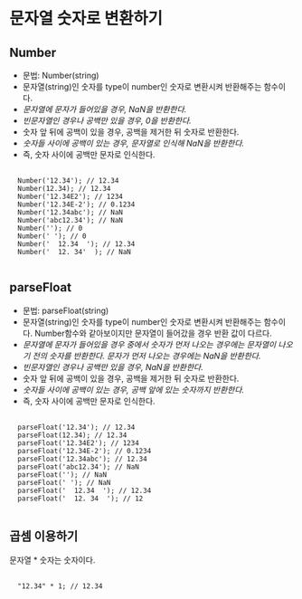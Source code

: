 # 문자열 숫자로 변환하기
## Number  
* 문법: Number(string)  
* 문자열(string)인 숫자를 type이 number인 숫자로 변환시켜 반환해주는 함수이다.
* *문자열에 문자가 들어있을 경우, NaN을 반환한다.*
* *빈문자열인 경우나 공백만 있을 경우, 0을 반환한다.*
* 숫자 앞 뒤에 공백이 있을 경우, 공백을 제거한 뒤 숫자로 반환한다.
* *숫자들 사이에 공백이 있는 경우, 문자열로 인식해 NaN을 반환한다.*
* 즉, 숫자 사이에 공백만 문자로 인식한다.
<pre>
  <code>
  Number('12.34'); // 12.34
  Number(12.34); // 12.34
  Number('12.34E2'); // 1234
  Number('12.34E-2'); // 0.1234
  Number('12.34abc'); // NaN
  Number('abc12.34'); // NaN
  Number(''); // 0
  Number(' '); // 0
  Number('  12.34  '); // 12.34
  Number('  12. 34'  ); // NaN
  </code>
</pre>

## parseFloat     
* 문법: parseFloat(string)  
* 문자열(string)인 숫자를 type이 number인 숫자로 변환시켜 반환해주는 함수이다. Number함수와 같아보이지만 문자열이 들어갔을 경우 반환 값이 다르다.
* *문자열에 문자가 들어있을 경우 중에서 숫자가 먼저 나오는 경우에는 문자열이 나오기 전의 숫자를 반환한다. 문자가 먼저 나오는 경우에는 NaN을 반환한다.*
* *빈문자열인 경우나 공백만 있을 경우, NaN을 반환한다.*
* 숫자 앞 뒤에 공백이 있을 경우, 공백을 제거한 뒤 숫자로 반환한다.
* *숫자들 사이에 공백이 있는 경우, 공백 앞에 있는 숫자까지 반환한다.*
* 즉, 숫자 사이에 공백만 문자로 인식한다.
<pre>
  <code>
  parseFloat('12.34'); // 12.34
  parseFloat(12.34); // 12.34
  parseFloat('12.34E2'); // 1234
  parseFloat('12.34E-2'); // 0.1234
  parseFloat('12.34abc'); // 12.34
  parseFloat('abc12.34'); // NaN
  parseFloat(''); // NaN
  parseFloat(' '); // NaN
  parseFloat('  12.34  '); // 12.34
  parseFloat('  12. 34  '); // 12
  </code>
</pre>

## 곱셈 이용하기
문자열 * 숫자는 숫자이다.
<pre>
  <code>
  "12.34" * 1; // 12.34
  </code>
</pre>